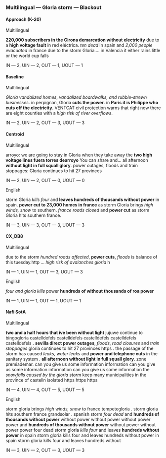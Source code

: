 ### Multilingual — Gloria storm — Blackout



#### Approach (K-20)

Multilingual

**220,000 subscribers in the Girona demarcation without electricity** due to a **high voltage fault** in red eléctrica. *ten dead* in spain and *2,000 people evacuated* in france due to the storm Gloria.... in Valencia it either rains little or the world cup falls

IN — 2, UIN — 2, OUT — 1, UOUT — 1

#### Baseline

Multilingual

*Gloria vandalized homes*, *vandalized boardwalks, and rubble-strewn businesses*. in perpignan, Gloria **cuts the power**. in **Paris it is Philippe who cuts off the electricity**. VENTCAT civil protection warns that right now there are eight counties with a *high risk of river overflows*.

IN — 2, UIN — 2, OUT — 3, UOUT — 3

#### Centroid

Multilingual

arroyo: we are going to stay in Gloria when they take away the **two high voltage lines fuera torres dearroyo** You can share and... all afternoon **without light in full squall glory**. power outages, floods and train stoppages: Gloria continues to hit 27 provinces

IN — 2, UIN — 2, OUT — 0, UOUT — 0

English

storm Gloria *kills four* and **leaves hundreds of thousands without power** in spain. **power cut to 23,000 homes in france** as storm Gloria brings *high winds, snow* to southern. *france roads closed* and **power cut** as storm Gloria hits southern france.

IN — 3, UIN — 3, OUT — 3, UOUT — 3

#### CX\_DB8

Multilingual

due to the storm *hundred roads affected*, **power cuts**, *floods* is balance of this tuesday.http ... *high risk of avalanches gloria* h

IN — 1, UIN — 1, OUT — 3, UOUT — 3

English

*four and gloria kills* power **hundreds of without thousands of roa power**

IN — 1, UIN — 1, OUT — 1, UOUT — 1

#### Nafi SotA

Multilingual

**two and a half hours that ive been without light** jujuwe continue to bingogloria castelldefels castelldefels castelldefels castelldefels castelldefels . **sevilla direct power outages**, *floods*, *road closures* and *train stoppages* gloria continues to hit 27 provinces https . the passage of the storm has caused *leaks, water leaks* and **power and telephone cuts** in the sanitary system . **all afternoon without light in full squall glory**. zone premiademar. can you give us some information information can you give us some information information can you give us some information the *snowfalls caused by the gloria storm* keep many municipalities in the province of castelln isolated https https https

IN — 4, UIN — 4, OUT — 5, UOUT — 5

English

storm gloria brings *high winds, snow* to france tempetegloria .
storm gloria hits southern france grandsolar .
spanish storm *four dead* and **hundreds of thousands without power** without power without power without power power and **hundreds of thousands without power** without power without power power four dead
storm gloria *kills four* and leaves **hundreds without power** in spain storm gloria kills four and leaves hundreds without power in spain storm gloria kills four and leaves hundreds without

IN — 3, UIN — 2, OUT — 3, UOUT — 3

